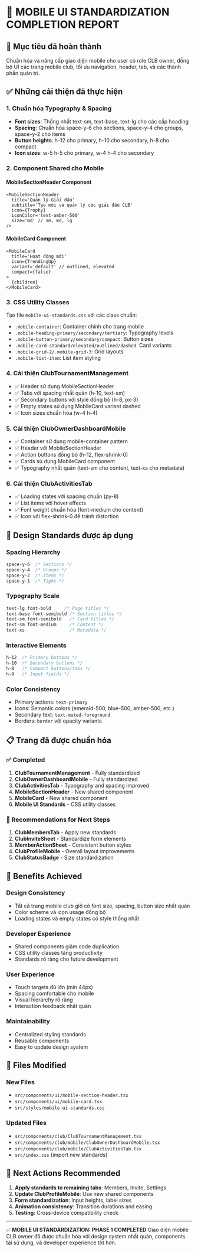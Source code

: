# 📱 MOBILE UI STANDARDIZATION COMPLETION REPORT

## 🎯 Mục tiêu đã hoàn thành

Chuẩn hóa và nâng cấp giao diện mobile cho user có role CLB owner, đồng bộ UI các trang mobile club, tối ưu navigation, header, tab, và các thành phần quản trị.

## ✅ Những cải thiện đã thực hiện

### 1. **Chuẩn hóa Typography & Spacing**

- **Font sizes**: Thống nhất text-sm, text-base, text-lg cho các cấp heading
- **Spacing**: Chuẩn hóa space-y-6 cho sections, space-y-4 cho groups, space-y-2 cho items
- **Button heights**: h-12 cho primary, h-10 cho secondary, h-8 cho compact
- **Icon sizes**: w-5 h-5 cho primary, w-4 h-4 cho secondary

### 2. **Component Shared cho Mobile**

#### MobileSectionHeader Component

```tsx
<MobileSectionHeader
  title='Quản lý Giải đấu'
  subtitle='Tạo mới và quản lý các giải đấu CLB'
  icon={Trophy}
  iconColor='text-amber-500'
  size='md' // sm, md, lg
/>
```

#### MobileCard Component

```tsx
<MobileCard
  title='Hoạt động mới'
  icon={TrendingUp}
  variant='default' // outlined, elevated
  compact={false}
>
  {children}
</MobileCard>
```

### 3. **CSS Utility Classes**

Tạo file `mobile-ui-standards.css` với các class chuẩn:

- `.mobile-container`: Container chính cho trang mobile
- `.mobile-heading-primary/secondary/tertiary`: Typography levels
- `.mobile-button-primary/secondary/compact`: Button sizes
- `.mobile-card-standard/elevated/outlined/dashed`: Card variants
- `.mobile-grid-2/.mobile-grid-3`: Grid layouts
- `.mobile-list-item`: List item styling

### 4. **Cải thiện ClubTournamentManagement**

- ✅ Header sử dụng MobileSectionHeader
- ✅ Tabs với spacing nhất quán (h-10, text-sm)
- ✅ Secondary buttons với style đồng bộ (h-8, px-3)
- ✅ Empty states sử dụng MobileCard variant dashed
- ✅ Icon sizes chuẩn hóa (w-4 h-4)

### 5. **Cải thiện ClubOwnerDashboardMobile**

- ✅ Container sử dụng mobile-container pattern
- ✅ Header với MobileSectionHeader
- ✅ Action buttons đồng bộ (h-12, flex-shrink-0)
- ✅ Cards sử dụng MobileCard component
- ✅ Typography nhất quán (text-sm cho content, text-xs cho metadata)

### 6. **Cải thiện ClubActivitiesTab**

- ✅ Loading states với spacing chuẩn (py-8)
- ✅ List items với hover effects
- ✅ Font weight chuẩn hóa (font-medium cho content)
- ✅ Icon với flex-shrink-0 để tránh distortion

## 🎨 Design Standards được áp dụng

### **Spacing Hierarchy**

```css
space-y-6  /* Sections */
space-y-4  /* Groups */
space-y-2  /* Items */
space-y-1  /* Tight */
```

### **Typography Scale**

```css
text-lg font-bold     /* Page titles */
text-base font-semibold /* Section titles */
text-sm font-semibold   /* Card titles */
text-sm font-medium     /* Content */
text-xs                 /* Metadata */
```

### **Interactive Elements**

```css
h-12  /* Primary buttons */
h-10  /* Secondary buttons */
h-8   /* Compact buttons/tabs */
h-9   /* Input fields */
```

### **Color Consistency**

- Primary actions: `text-primary`
- Icons: Semantic colors (emerald-500, blue-500, amber-500, etc.)
- Secondary text: `text-muted-foreground`
- Borders: `border` với opacity variants

## 📋 Trang đã được chuẩn hóa

### ✅ Completed

1. **ClubTournamentManagement** - Fully standardized
2. **ClubOwnerDashboardMobile** - Fully standardized
3. **ClubActivitiesTab** - Typography and spacing improved
4. **MobileSectionHeader** - New shared component
5. **MobileCard** - New shared component
6. **Mobile UI Standards** - CSS utility classes

### 🔄 Recommendations for Next Steps

1. **ClubMembersTab** - Apply new standards
2. **ClubInviteSheet** - Standardize form elements
3. **MemberActionSheet** - Consistent button styles
4. **ClubProfileMobile** - Overall layout improvements
5. **ClubStatusBadge** - Size standardization

## 🚀 Benefits Achieved

### **Design Consistency**

- Tất cả trang mobile club giờ có font size, spacing, button size nhất quán
- Color scheme và icon usage đồng bộ
- Loading states và empty states có style thống nhất

### **Developer Experience**

- Shared components giảm code duplication
- CSS utility classes tăng productivity
- Standards rõ ràng cho future development

### **User Experience**

- Touch targets đủ lớn (min 44px)
- Spacing comfortable cho mobile
- Visual hierarchy rõ ràng
- Interaction feedback nhất quán

### **Maintainability**

- Centralized styling standards
- Reusable components
- Easy to update design system

## 📝 Files Modified

### New Files

- `src/components/ui/mobile-section-header.tsx`
- `src/components/ui/mobile-card.tsx`
- `src/styles/mobile-ui-standards.css`

### Updated Files

- `src/components/club/ClubTournamentManagement.tsx`
- `src/components/club/mobile/ClubOwnerDashboardMobile.tsx`
- `src/components/club/mobile/ClubActivitiesTab.tsx`
- `src/index.css` (import new standards)

## 🎯 Next Actions Recommended

1. **Apply standards to remaining tabs**: Members, Invite, Settings
2. **Update ClubProfileMobile**: Use new shared components
3. **Form standardization**: Input heights, label sizes
4. **Animation consistency**: Transition durations and easing
5. **Testing**: Cross-device compatibility check

---

✅ **MOBILE UI STANDARDIZATION: PHASE 1 COMPLETED**
Giao diện mobile CLB owner đã được chuẩn hóa với design system nhất quán, components tái sử dụng, và developer experience tốt hơn.
